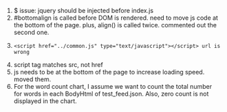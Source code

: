 1. $ issue: jquery should be injected before index.js
2. #bottomalign is called before DOM is rendered. need to move js code at the bottom of the page. plus, align() is called twice. commented out the second one.
3.     <script href="../common.js" type="text/javascript"></script> url is wrong
4. script tag matches src, not href
5. js needs to be at the bottom of the page to increase loading speed. moved them.
6. For the word count chart, I assume we want to count the total number for words in each BodyHtml of test_feed.json. Also, zero count is not displayed in the chart.
